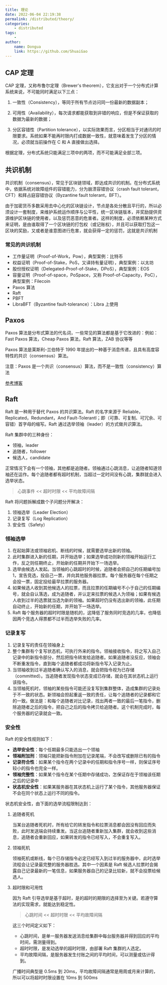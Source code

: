 ```yaml
---
title: 理论
date: 2022-06-04 22:19:38
permalink: /distributed/theory/
categories:
    - distributed
tags:
    -
author:
    name: Dongua
    link: https://github.com/ShuaiGao
---
```


## CAP 定理

CAP 定理，又称布鲁尔定理（Brewer's theorem），它支出对于一个分布式计算系统来说，不可能同时满足以下三点：

1. 一致性（Consistency），等同于所有节点访问同一份最新的数据副本；

2. 可用性（Availability），每次请求都能获取到非错的响应，但是不保证获取的数据为最新的数据；

3. 分区容错性（Partition tolerance），以实际效果而言，分区相当于对通讯的时限要求。系统如果不能再时限内打成数据一致性，就意味着发生了分区的情况，必须就当前操作在 C 和 A 直接做出选择。

根据定理，分布式系统只能满足三项中的两项，而不可能满足全部三项。

## 共识机制

共识机制（consensus），常见于区块链领域，即达成共识的机制。在分布式系统中，依据系统对故障组件的容错能力，分为崩溃容错协议（crash fault tolerant，CFT）和拜占庭容错协议（Byzantine fault tolerant，BFT）。

由于加密货币多数采用去中心化的区块链设计，节点是各处分散且平行的，所以必须设计一套制度，来维护系统运作顺序与公平性，统一区块链版本，并奖励提供资源维护区块链的使用者，以及惩罚恶意的危害者。这样的制度，必须依赖某种方式来证明，是由谁取得了一个区块链的打包权（或记账权），并且可以获取打包这一区块的奖励，又或者是谁意图进行危害，就会获得一定的惩罚，这就是共识机制

### 常见的共识机制

-   工作量证明（Proof-of-Work，Pow），典型案例：比特币
-   权益证明（Proof-of-Stake，PoS，又译持有量证明），典型案例：以太坊
-   股份授权证明（Delegated-Proof-of-Stake，DPoS），典型案例：EOS
-   容量证明（Proof-of-space，PoSpace，又称 Proof-of-Capacity，PoC），典型案例：Filecoin
-   Paxos 算法
-   Raft
-   PBFT
-   LibraBFT（Byzantine fault-tolerance）：Libra 上使用

## Paxos

Paxos 算法是分布式算法的代名词，一些常见的算法都是基于它改进的：例如：Fast Paxos 算法，Cheap Paxos 算法，Raft 算法，ZAB 协议等等

Paxos 算法是莱斯利-兰伯特于 1990 年提出的一种基于消息传递，且具有高度容特性的共识（consensus）算法。

注意：Paxos 是一个共识（consensus）算法，而不是一致性（consistency）算法

[参考博客](https://www.cnblogs.com/linbingdong/p/6253479.html)

## Raft

Raft 是一种用于替代 Paxos 的共识算法。Raft 的名字来源于 Reliable，Replicated，Redundant，And Fault-Tolerantl；即（可靠、可复制、可冗余、可容错）首字母的缩写。Raft 通过选举领袖（leader）的方式做共识算法。

Raft 集群中的三种身份：

-   领袖，leader
-   追随者，follower
-   候选人，candidate

正常情况下会有一个领袖，其他都是追随者。领袖通过心跳消息，让追随者知道领袖还在运作。每个追随者都有超时机制，当超过一定时间没有心跳，集群就会进入选举状态。

> 心跳事件 << 超时时限 << 平均故障间隔

Raft 将问题拆解成数个子问题分开解决：

1. 领袖选举（Leader Election）
2. 记录复写（Log Replication）
3. 安全性（Safety）

### 领袖选举

1. 在起始算法或领袖宕机、断线的时候，就需要选举出新的领袖。
2. 此时集群进入新的任期，并开始选举；如果选举成功则新的领袖开始运行工作，反之则任期终止，开始新的任期并开始下一场选举。
3. 选举由候选人发起。当领袖的心跳超时的时候，追随者会把自己的任期编号加 1，宣告竞选，投自己一票，并向其他服务器拉票。每个服务器在每个任期之会投一票，固定投给最早拉票的服务器。
4. 如果候选人收到其他候选人的拉票，而且拉票的任期编号不小于自己的任期编号，就会自认落选，成为追随者，并认定来拉票的候选人为领袖；如果有候选人收到过半的选票就当选为新的领袖。如果超时仍没有选出新的领袖，此任期自动终止，开始新的任期，并开始下一场选举。
5. Raft 每个服务器的超时时限是随机的，这降低了服务同时竞选的几率，也降低因两个竞选人得票都不过半而选举失败的几率。

### 记录复写

1. 记录复写的责任在领袖身上
2. 整个集群有个复写状态机，可执行外来的指令。领袖接收指令，将之写入自己记录中的新指令部分，然后把指令转发给追随者。如果追随者没反应，领袖会不断重发指令，直到每个追随者都成功将新指令写入记录为止。
3. 当领袖收到过半追随者确认写入的消息，就会把指令视为已存储（committed）。当追随者发现指令状态变成已存储，就会在其状态机上运行该指令。
4. 当领袖死机时，领袖的某些指令可能还没复写到集群整体，造成集群的记录处于不一致的状态。新领袖会担起重返一致的责任，让每个追随者的记录都和它的一致。做法是：和每个追随者对比记录，找出两者一致的最后一笔指令，删除追随者之后的指令，把自己之后的指令拷贝给追随者。这个机制完成时，每个服务器的记录就会一致。

### 安全性

Raft 的安全性规则如下：

-   **选举安全性**：每个任期最多只能选出一个领袖
-   **领袖附加刑**：领袖只能把新指令附加在记录尾端，不会改写或删除已有的指令
-   **记录符合性**：如果某个指令在两个记录中的任期和指令序号一样，则保证序号较小的指令也完全一样。
-   **领袖完整性**：如果某个指令在某个任期中存储成功，怎保证存在于领袖该任期之后的记录中
-   **状态机安全性**：如果某服务器在其状态机上运行了某个指令，其他服务器保证不会在同个状态上运行不同的指令。

状态机安全性，由下面的选举流程限制达到：

1. 追随者死机

    当某台追随者死机时，所有给它的转发指令和拉票消息都会因没有回应而失败，此时发送端会持续重发。当这台追随者重新加入集群，就会收到这些消息，追随者会重新回应，如果转发的指令已经写入，不会重复写入。

2. 领袖死机

    领袖死机或断线，每个已存储指令必定已经写入到过半的服务器中，此时选举流程会让记录最完整的服务器胜选。其中一个因素是 Raft 候选人拉票时会揭露自己记录最新的一笔信息，如果服务器自己的记录比较新，就不会投票给候选人。

3. 超时限和可用性

    因为 Raft 引导选举是基于超时，是的超时的期限的选择至为关键。若遵守算法的实现需求，就能达到稳定性。

    > 心跳时间 << 超时时限 << 平均故障间隔

    这三个时间定义如下：

    - 心跳时间，是单一服务器发送消息给集群中每台服务器并得到回应的平均时间，需测量得到。
    - 超时时限，是发动选举的超时时限，由部署 Raft 集群的人选定。
    - 平均故障间隔，是服务器发生付账之间的平均时间，可以测量或估计得到。

    广播时间典型是 0.5ms 到 20ms，平均故障间隔通常是用周或月来计算的，所以可以将超时时限设置在 10ms 到 500ms
